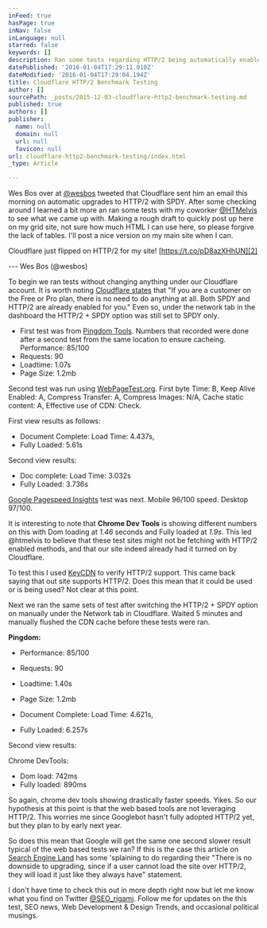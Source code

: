 ```yaml
---
inFeed: true
hasPage: true
inNav: false
inLanguage: null
starred: false
keywords: []
description: Ran some tests regarding HTTP/2 being automatically enabled on Cloudflare CDN. Results were concerning.
datePublished: '2016-01-04T17:29:11.010Z'
dateModified: '2016-01-04T17:29:04.194Z'
title: Cloudflare HTTP/2 Benchmark Testing
author: []
sourcePath: _posts/2015-12-03-cloudflare-http2-benchmark-testing.md
published: true
authors: []
publisher:
  name: null
  domain: null
  url: null
  favicon: null
url: cloudflare-http2-benchmark-testing/index.html
_type: Article

---
```

Wes Bos over at [@wesbos][0] tweeted that Cloudflare sent him an email this morning on automatic upgrades to HTTP/2 with SPDY. After some checking around I learned a bit more an ran some tests with my coworker [@HTMelvis][1] to see what we came up with.
Making a rough draft to quickly post up here on my grid site, not sure how much HTML I can use here, so please forgive the lack of tables. I'll post a nice version on my main site when I can.

Cloudflare just flipped on HTTP/2 for my site! 
[https://t.co/pD8azXHhUN][2]

--- Wes Bos (@wesbos) 

To begin we ran tests without changing anything under our Cloudflare account. It is worth noting [Cloudflare states][3] that "If you are a customer on the Free or Pro plan, there is no need to do anything at all. Both SPDY and HTTP/2 are already enabled for you." Even so, under the network tab in the dashboard the HTTP/2 + SPDY option was still set to SPDY only.

* First test was from [Pingdom Tools][4]. Numbers that recorded were done after a second test from the same location to ensure cacheing. 
Performance: 85/100 
* Requests: 90 
* Loadtime: 1.07s 
* Page Size: 1.2mb 

Second test was run using [WebPageTest.org][5]. First byte Time: B, Keep Alive Enabled: A, Compress Transfer: A, Compress Images: N/A, Cache static content: A, Effective use of CDN: Check. 

First view results as follows: 

* Document Complete: Load Time: 4.437s,
* Fully Loaded: 5.61s

Second view results: 

* Doc complete: Load Time: 3.032s 
* Fully Loaded: 3.736s

[Google Pagespeed Insights][6] test was next. Mobile 96/100 speed. Desktop 97/100\. 

It is interesting to note that **Chrome Dev Tools** is showing different numbers on this with Dom loading at _1.46_ seconds and Fully loaded at _1.9s_. This led @htmelvis to believe that these test sites might not be fetching with HTTP/2 enabled methods, and that our site indeed already had it turned on by Cloudflare. 

To test this I used [KeyCDN][7] to verify HTTP/2 support. This came back saying that out site supports HTTP/2\. Does this mean that it could be used or is being used? Not clear at this point. 

Next we ran the same sets of test after switching the HTTP/2 + SPDY option on manually under the Network tab in Cloudflare. Waited 5 minutes and manually flushed the CDN cache before these tests were ran.
 

**Pingdom:**

* Performance: 85/100 
* Requests: 90 
* Loadtime: 1.40s 
* Page Size: 1.2mb

* Document Complete: Load Time: 4.621s, 
* Fully Loaded: 6.257s 

Second view results: 

Chrome DevTools: 

* Dom load: 742ms
* Fully loaded: 890ms

So again, chrome dev tools showing drastically faster speeds. Yikes. So our hypothesis at this point is that the web based tools are not leveraging HTTP/2\. This worries me since Googlebot hasn't fully adopted HTTP/2 yet, but they plan to by early next year. 

So does this mean that Google will get the same one second slower result typical of the web based tests we ran? If this is the case this article on [Search Engine Land][8] has some 'splaining to do regarding their "There is no downside to upgrading, since if a user cannot load the site over HTTP/2, they will load it just like they always have" statement. 

I don't have time to check this out in more depth right now but let me know what you find on Twitter [@SEO\_rigami][9]. Follow me for updates on the this test, SEO news, Web Development & Design Trends, and occasional political musings. 

[0]: https://twitter.com/wesbos
[1]: https://twitter.com/HTMelvis
[2]: https://t.co/pD8azXHhUN
[3]: https://blog.cloudflare.com/introducing-http2/
[4]: http://tools.pingdom.com/
[5]: http://www.webpagetest.org/
[6]: https://developers.google.com/speed/pagespeed/insights/
[7]: https://tools.keycdn.com/http2-test
[8]: http://searchengineland.com/everyone-moving-http2-236716
[9]: https://twitter.com/SEO_rigami